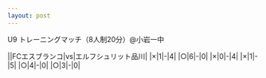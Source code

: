 ```yaml
---
layout: post
---
```


U9 トレーニングマッチ（8人制20分）@小岩一中

||FCエスブランコ|vs|エルフシュリット品川|
|×|1|-|4|
|○|6|-|0|
|×|0|-|4|
|×|1|-|5|
|○|4|-|0|
|○|3|-|0|
